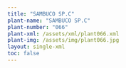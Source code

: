 ```yaml
---
title: "SAMBUCO SP.C"
plant-name: "SAMBUCO SP.C"
plant-number: "066"
plant-xml: /assets/xml/plant066.xml
plant-img: /assets/img/plant066.jpg
layout: single-xml
toc: false
---
```

